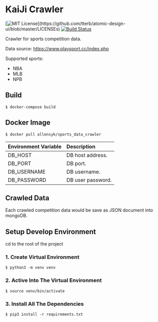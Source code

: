 # KaiJi Crawler

[![MIT License](https://img.shields.io/apm/l/atomic-design-ui.svg?)](https://github.com/tterb/atomic-design-ui/blob/master/LICENSEs)
[![Build Status](https://travis-ci.org/boennemann/badges.svg?branch=master)](https://travis-ci.org/boennemann/badges)    

Crawler for sports competition data.

Data source: https://www.playsport.cc/index.php

Supported sports:
 
* NBA
* MLB
* NPB

## Build

```
$ docker-compose build
```

## Docker Image

```
$ docker pull allensyk/sports_data_crawler
```

| Environment Variable | Description |
| :--- | :--- |
| DB_HOST | DB host address. |
| DB_PORT | DB port. |
| DB_USERNAME | DB username. |
| DB_PASSWORD | DB user password. |

## Crawled Data

Each crawled competition data would be save as JSON document into mongoDB.

### 

## Setup Develop Environment

cd to the root of the project

### 1. Create Virtual Environment

```
$ python3 -m venv venv
```

### 2. Active Into The Virtual Environment

```
$ source venv/bin/activate
```

### 3. Install All The Dependencies

```
$ pip3 install -r requirements.txt 
```